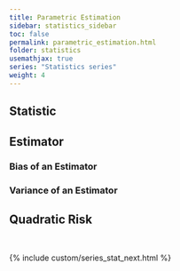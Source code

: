 ```yaml
---
title: Parametric Estimation
sidebar: statistics_sidebar
toc: false
permalink: parametric_estimation.html
folder: statistics
usemathjax: true
series: "Statistics series"
weight: 4
---
```


## Statistic

## Estimator

### Bias of an Estimator

### Variance of an Estimator

## Quadratic Risk

<br>

{% include custom/series_stat_next.html %}
